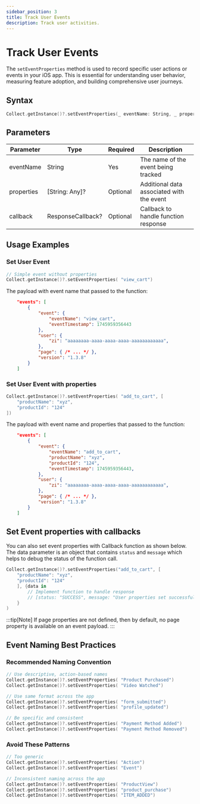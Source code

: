 ```yaml
---
sidebar_position: 3
title: Track User Events
description: Track user activities.
---
```


# Track User Events

The `setEventProperties` method is used to record specific user actions or events in your iOS app. This is essential for understanding user behavior, measuring feature adoption, and building comprehensive user journeys.

## Syntax

```swift
Collect.getInstance()?.setEventProperties(_ eventName: String, _ properties: [String: Any]? = nil, _ callback: ResponseCallback?)
```

## Parameters

| Parameter | Type | Required | Description |
|-----------|------|----------|-------------|
| eventName | String | Yes | The name of the event being tracked |
| properties | [String: Any]? | Optional | Additional data associated with the event |
| callback | ResponseCallback? | Optional | Callback to handle function response |

## Usage Examples

### Set User Event

```swift
// Simple event without properties
Collect.getInstance()?.setEventProperties( "view_cart")
```

The payload with event name that passed to the function:

```json title="Detailed page properties in payload" {3-6}
    "events": [
        {
            "event": {
                "eventName": "view_cart",
                "eventTimestamp": 1745959356443
            },
            "user": {
                "zi": "aaaaaaaa-aaaa-aaaa-aaaa-aaaaaaaaaaaa",
            },
            "page": { /* ... */ },
            "version": "1.3.8"
        }
    ]
```

### Set User Event with properties
```swift
Collect.getInstance()?.setEventProperties( "add_to_cart", [
    "productName": "xyz",
    "productId": "124"
])
```

The payload with event name and properties that passed to the function:

```json title="Detailed page properties in payload" {3-8}
    "events": [
        {
            "event": {
                "eventName": "add_to_cart",
                "productName": "xyz",
                "productId": "124",
                "eventTimestamp": 1745959356443,
            },
            "user": {
                "zi": "aaaaaaaa-aaaa-aaaa-aaaa-aaaaaaaaaaaa",
            },
            "page": { /* ... */ },
            "version": "1.3.8"
        }
    ]
```

## Set Event properties with callbacks

You can also set event properties with Callback function as shown below. The data parameter is an object that contains `status` and `message` which helps to debug the status of the function call. 

```swift
Collect.getInstance()?.setEventProperties("add_to_cart", [
    "productName": "xyz",
    "productId": "124"
    ], {data in 
        // Implement function to handle response
        // [status: "SUCCESS", message: "User properties set successfully"]
    }
)
```

:::tip[Note]
If page properties are not defined, then by default, no page property is available on an event payload.
:::

## Event Naming Best Practices

### Recommended Naming Convention

```swift
// Use descriptive, action-based names
Collect.getInstance()?.setEventProperties( "Product Purchased")
Collect.getInstance()?.setEventProperties( "Video Watched")

// Use same format across the app
Collect.getInstance()?.setEventProperties( "form_submitted")
Collect.getInstance()?.setEventProperties( "profile_updated")

// Be specific and consistent
Collect.getInstance()?.setEventProperties( "Payment Method Added")
Collect.getInstance()?.setEventProperties( "Payment Method Removed")
```

### Avoid These Patterns

```swift
// Too generic
Collect.getInstance()?.setEventProperties( "Action")
Collect.getInstance()?.setEventProperties( "Event")

// Inconsistent naming across the app
Collect.getInstance()?.setEventProperties( "ProductView")
Collect.getInstance()?.setEventProperties( "product_purchase")
Collect.getInstance()?.setEventProperties( "ITEM_ADDED") 
```